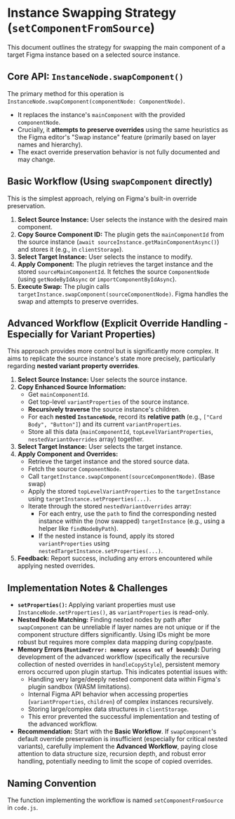 # Instance Swapping Strategy (`setComponentFromSource`)

This document outlines the strategy for swapping the main component of a target Figma instance based on a selected source instance.

## Core API: `InstanceNode.swapComponent()`

The primary method for this operation is `InstanceNode.swapComponent(componentNode: ComponentNode)`. 

*   It replaces the instance's `mainComponent` with the provided `componentNode`.
*   Crucially, it **attempts to preserve overrides** using the same heuristics as the Figma editor's "Swap instance" feature (primarily based on layer names and hierarchy).
*   The exact override preservation behavior is not fully documented and may change.

## Basic Workflow (Using `swapComponent` directly)

This is the simplest approach, relying on Figma's built-in override preservation.

1.  **Select Source Instance:** User selects the instance with the desired main component.
2.  **Copy Source Component ID:** The plugin gets the `mainComponentId` from the source instance (`await sourceInstance.getMainComponentAsync()`) and stores it (e.g., in `clientStorage`).
3.  **Select Target Instance:** User selects the instance to modify.
4.  **Apply Component:** The plugin retrieves the target instance and the stored `sourceMainComponentId`. It fetches the source `ComponentNode` (using `getNodeByIdAsync` or `importComponentByIdAsync`).
5.  **Execute Swap:** The plugin calls `targetInstance.swapComponent(sourceComponentNode)`. Figma handles the swap and attempts to preserve overrides.

## Advanced Workflow (Explicit Override Handling - Especially for Variant Properties)

This approach provides more control but is significantly more complex. It aims to replicate the source instance's state more precisely, particularly regarding **nested variant property overrides**.

1.  **Select Source Instance:** User selects the source instance.
2.  **Copy Enhanced Source Information:**
    *   Get `mainComponentId`.
    *   Get top-level `variantProperties` of the source instance.
    *   **Recursively traverse** the source instance's children.
    *   For each **nested `InstanceNode`**, record its **relative path** (e.g., `["Card Body", "Button"]`) and its current `variantProperties`.
    *   Store all this data (`mainComponentId`, `topLevelVariantProperties`, `nestedVariantOverrides` array) together.
3.  **Select Target Instance:** User selects the target instance.
4.  **Apply Component and Overrides:**
    *   Retrieve the target instance and the stored source data.
    *   Fetch the source `ComponentNode`.
    *   Call `targetInstance.swapComponent(sourceComponentNode)`. (Base swap)
    *   Apply the stored `topLevelVariantProperties` to the `targetInstance` using `targetInstance.setProperties(...)`.
    *   Iterate through the stored `nestedVariantOverrides` array:
        *   For each entry, use the `path` to find the corresponding nested instance within the (now swapped) `targetInstance` (e.g., using a helper like `findNodeByPath`).
        *   If the nested instance is found, apply its stored `variantProperties` using `nestedTargetInstance.setProperties(...)`.
5.  **Feedback:** Report success, including any errors encountered while applying nested overrides.

## Implementation Notes & Challenges

*   **`setProperties()`:** Applying variant properties must use `InstanceNode.setProperties()`, as `variantProperties` is read-only.
*   **Nested Node Matching:** Finding nested nodes by path after `swapComponent` can be unreliable if layer names are not unique or if the component structure differs significantly. Using IDs might be more robust but requires more complex data mapping during copy/paste.
*   **Memory Errors (`RuntimeError: memory access out of bounds`):** During development of the advanced workflow (specifically the recursive collection of nested overrides in `handleCopyStyle`), persistent memory errors occurred upon plugin startup. This indicates potential issues with:
    *   Handling very large/deeply nested component data within Figma's plugin sandbox (WASM limitations).
    *   Internal Figma API behavior when accessing properties (`variantProperties`, `children`) of complex instances recursively.
    *   Storing large/complex data structures in `clientStorage`.
    *   This error prevented the successful implementation and testing of the advanced workflow.
*   **Recommendation:** Start with the **Basic Workflow**. If `swapComponent`'s default override preservation is insufficient (especially for critical nested variants), carefully implement the **Advanced Workflow**, paying close attention to data structure size, recursion depth, and robust error handling, potentially needing to limit the scope of copied overrides.

## Naming Convention

The function implementing the workflow is named `setComponentFromSource` in `code.js`. 